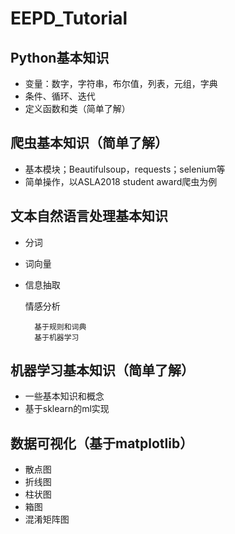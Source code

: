 # EEPD_Tutorial
## Python基本知识

* 变量：数字，字符串，布尔值，列表，元组，字典
* 条件、循环、迭代
* 定义函数和类（简单了解）

## 爬虫基本知识（简单了解）
* 基本模块；Beautifulsoup，requests；selenium等
* 简单操作，以ASLA2018 student award爬虫为例

## 文本自然语言处理基本知识
* 分词
* 词向量
* 信息抽取
	
	情感分析
	
		基于规则和词典
		基于机器学习

## 机器学习基本知识（简单了解）
* 一些基本知识和概念
* 基于sklearn的ml实现

## 数据可视化（基于matplotlib）
* 散点图
* 折线图
* 柱状图
* 箱图
* 混淆矩阵图
